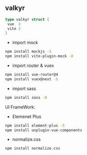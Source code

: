 ## **valkyr**

```go
type valkyr struct {
 vue  3
 vite 2
}
```

- import mock

```bash
npm install mockjs -S
npm install vite-plugin-mock -D
```

- import router & vuex

```bash
npm install vue-router@4
npm install vuex@next -S
```

- import sass

```bash
npm install sass -D
```

UI FrameWork:

- Elemenet Plus

```bash
npm install element-plus -S
npm install unplugin-vue-components
```

- normalize.css

```bash
npm install normalize.css
```
